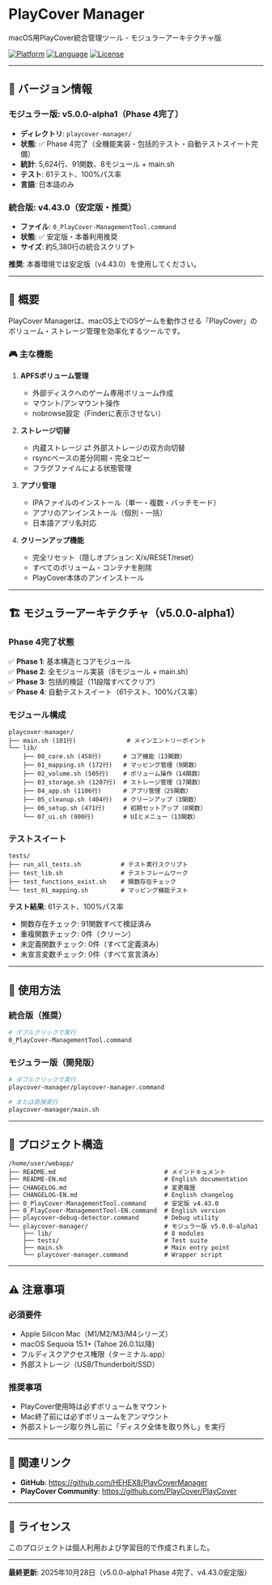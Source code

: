 # PlayCover Manager

macOS用PlayCover統合管理ツール - モジュラーアーキテクチャ版

[![Platform](https://img.shields.io/badge/platform-macOS-lightgrey)](https://www.apple.com/macos/)
[![Language](https://img.shields.io/badge/language-Zsh-orange)](https://www.zsh.org/)
[![License](https://img.shields.io/badge/license-MIT-green)](LICENSE)

---

## 🚀 バージョン情報

### モジュラー版: v5.0.0-alpha1（Phase 4完了）
- **ディレクトリ**: `playcover-manager/`
- **状態**: ✅ Phase 4完了（全機能実装・包括的テスト・自動テストスイート完備）
- **統計**: 5,624行、91関数、8モジュール + main.sh
- **テスト**: 61テスト、100%パス率
- **言語**: 日本語のみ

### 統合版: v4.43.0（安定版・推奨）
- **ファイル**: `0_PlayCover-ManagementTool.command`
- **状態**: ✅ 安定版・本番利用推奨
- **サイズ**: 約5,380行の統合スクリプト

**推奨**: 本番環境では安定版（v4.43.0）を使用してください。

---

## 📖 概要

PlayCover Managerは、macOS上でiOSゲームを動作させる「PlayCover」のボリューム・ストレージ管理を効率化するツールです。

### 🎮 主な機能

1. **APFSボリューム管理**
   - 外部ディスクへのゲーム専用ボリューム作成
   - マウント/アンマウント操作
   - nobrowse設定（Finderに表示させない）

2. **ストレージ切替**
   - 内蔵ストレージ ⇄ 外部ストレージの双方向切替
   - rsyncベースの差分同期・完全コピー
   - フラグファイルによる状態管理

3. **アプリ管理**
   - IPAファイルのインストール（単一・複数・バッチモード）
   - アプリのアンインストール（個別・一括）
   - 日本語アプリ名対応

4. **クリーンアップ機能**
   - 完全リセット（隠しオプション: X/x/RESET/reset）
   - すべてのボリューム・コンテナを削除
   - PlayCover本体のアンインストール

---

## 🏗️ モジュラーアーキテクチャ（v5.0.0-alpha1）

### Phase 4完了状態

✅ **Phase 1**: 基本構造とコアモジュール  
✅ **Phase 2**: 全モジュール実装（8モジュール + main.sh）  
✅ **Phase 3**: 包括的検証（11段階すべてクリア）  
✅ **Phase 4**: 自動テストスイート（61テスト、100%パス率）

### モジュール構成

```
playcover-manager/
├── main.sh (101行)              # メインエントリーポイント
└── lib/
    ├── 00_core.sh (458行)      # コア機能（13関数）
    ├── 01_mapping.sh (172行)   # マッピング管理（9関数）
    ├── 02_volume.sh (505行)    # ボリューム操作（14関数）
    ├── 03_storage.sh (1207行)  # ストレージ管理（17関数）
    ├── 04_app.sh (1106行)      # アプリ管理（25関数）
    ├── 05_cleanup.sh (404行)   # クリーンアップ（3関数）
    ├── 06_setup.sh (471行)     # 初期セットアップ（8関数）
    └── 07_ui.sh (900行)        # UIとメニュー（13関数）
```

### テストスイート

```
tests/
├── run_all_tests.sh           # テスト実行スクリプト
├── test_lib.sh                # テストフレームワーク
├── test_functions_exist.sh    # 関数存在チェック
└── test_01_mapping.sh         # マッピング機能テスト
```

**テスト結果**: 61テスト、100%パス率  
- 関数存在チェック: 91関数すべて検証済み
- 重複関数チェック: 0件（クリーン）
- 未定義関数チェック: 0件（すべて定義済み）
- 未宣言変数チェック: 0件（すべて宣言済み）

---

## 🚀 使用方法

### 統合版（推奨）

```bash
# ダブルクリックで実行
0_PlayCover-ManagementTool.command
```

### モジュラー版（開発版）

```bash
# ダブルクリックで実行
playcover-manager/playcover-manager.command

# または直接実行
playcover-manager/main.sh
```

---

## 📂 プロジェクト構造

```
/home/user/webapp/
├── README.md                              # メインドキュメント
├── README-EN.md                           # English documentation
├── CHANGELOG.md                           # 変更履歴
├── CHANGELOG-EN.md                        # English changelog
├── 0_PlayCover-ManagementTool.command     # 安定版 v4.43.0
├── 0_PlayCover-ManagementTool-EN.command  # English version
├── playcover-debug-detector.command       # Debug utility
└── playcover-manager/                     # モジュラー版 v5.0.0-alpha1
    ├── lib/                               # 8 modules
    ├── tests/                             # Test suite
    ├── main.sh                            # Main entry point
    └── playcover-manager.command          # Wrapper script
```

---

## ⚠️ 注意事項

### 必須要件
- Apple Silicon Mac（M1/M2/M3/M4シリーズ）
- macOS Sequoia 15.1+ (Tahoe 26.0.1以降)
- フルディスクアクセス権限（ターミナル.app）
- 外部ストレージ（USB/Thunderbolt/SSD）

### 推奨事項
- PlayCover使用時は必ずボリュームをマウント
- Mac終了前には必ずボリュームをアンマウント
- 外部ストレージ取り外し前に「ディスク全体を取り外し」を実行

---

## 🔗 関連リンク

- **GitHub**: https://github.com/HEHEX8/PlayCoverManager
- **PlayCover Community**: https://github.com/PlayCover/PlayCover

---

## 📝 ライセンス

このプロジェクトは個人利用および学習目的で作成されました。

---

**最終更新**: 2025年10月28日（v5.0.0-alpha1 Phase 4完了、v4.43.0安定版）
